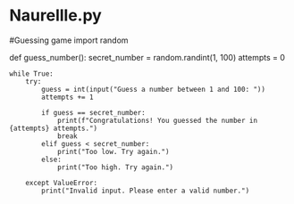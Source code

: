 # Naurellle.py
#Guessing game
import random

def guess_number():
    secret_number = random.randint(1, 100)
    attempts = 0

    while True:
        try:
            guess = int(input("Guess a number between 1 and 100: "))
            attempts += 1

            if guess == secret_number:
                print(f"Congratulations! You guessed the number in {attempts} attempts.")
                break
            elif guess < secret_number:
                print("Too low. Try again.")
            else:
                print("Too high. Try again.")

        except ValueError:
            print("Invalid input. Please enter a valid number.")


